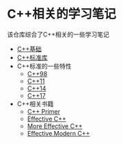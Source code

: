 # C++相关的学习笔记

该仓库综合了C++相关的一些学习笔记

- [C++基础](./C++基础.md)
- [C++标准库](./C++标准库.md)
- C++标准的一些特性
    - [C++98](./C++标准的一些特性/C++98.md)
    - [C++11](./C++标准的一些特性/C++11.md)
    - [C++14](./C++标准的一些特性/C++14.md)
    - [C++17](./C++标准的一些特性/C++17.md)
- C++相关书籍
    - [C++ Primer](./C++相关书籍/C++Primer.md)
    - [Effective C++](./C++相关书籍/EffectiveC++.md)
    - [More Effective C++](./C++相关书籍/MoreEffectiveC++.md)
    - [Effective Modern C++](./C++相关书籍/EffectiveModernC++.md)


